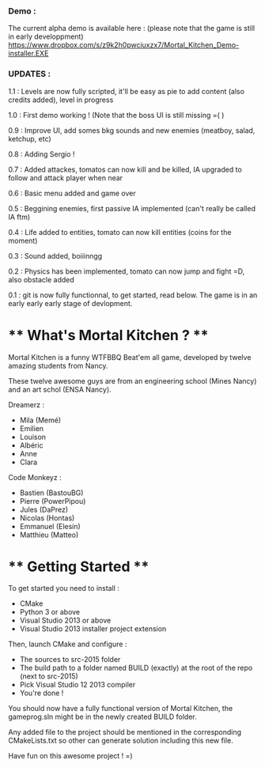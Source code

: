 ### Demo :
The current alpha demo is available here : (please note that the game is still in early developpment) 
https://www.dropbox.com/s/z9k2h0pwciuxzx7/Mortal_Kitchen_Demo-installer.EXE

### UPDATES :

1.1 : Levels are now fully scripted, it'll be easy as pie to add content (also credits added), level in progress

1.0 : First demo working ! (Note that the boss UI is still missing =( )

0.9 : Improve UI, add somes bkg sounds and new enemies (meatboy, salad, ketchup, etc)

0.8 : Adding Sergio !

0.7 : Added attackes, tomatos can now kill and be killed, IA upgraded to follow and attack player when near

0.6 : Basic menu added and game over

0.5 : Beggining enemies, first passive IA implemented (can't really be called IA ftm)

0.4 : Life added to entities, tomato can now kill entities (coins for the moment)

0.3 : Sound added, boiiinngg

0.2 : Physics has been implemented, tomato can now jump and fight =D, also obstacle added

0.1 : git is now fully functionnal, to get started, read below. The game is in an early early early stage of devlopment.


# ** What's Mortal Kitchen ? ** 

Mortal Kitchen is a funny WTFBBQ Beat'em all game, developed by twelve amazing students from Nancy.

These twelve awesome guys are from an engineering school (Mines Nancy) and an art schol (ENSA Nancy).

Dreamerz :
  * Mila (Memé)
  * Emilien
  * Louison
  * Albéric
  * Anne
  * Clara

Code Monkeyz :
  * Bastien (BastouBG)
  * Pierre (PowerPipou)
  * Jules (DaPrez)
  * Nicolas (Hontas)
  * Emmanuel (Elesin)
  * Matthieu (Matteo)

 
# ** Getting Started **
 
To get started you need to install : 
  * CMake
  * Python 3 or above
  * Visual Studio 2013 or above
  * Visual Studio 2013 installer project extension
 
Then, launch CMake and configure :
  * The sources to src-2015 folder
  * The build path to a folder named BUILD (exactly) at the root of the repo (next to src-2015)
  * Pick Visual Studio 12 2013 compiler
  * You're done !
 
You should now have a fully functional version of Mortal Kitchen, the gameprog.sln might be in the newly created BUILD folder.

Any added file to the project should be mentioned in the corresponding CMakeLists.txt so other can generate solution including this new file.
 
Have fun on this awesome project ! =)
 
 

